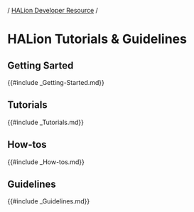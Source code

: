 / [HALion Developer Resource](../../HALion-Developer-Resource.md) /

# HALion Tutorials & Guidelines

## Getting Sarted

{{#include _Getting-Started.md}}

## Tutorials

{{#include _Tutorials.md}}

## How-tos

{{#include _How-tos.md}}

## Guidelines

{{#include _Guidelines.md}}